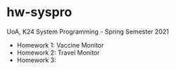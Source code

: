 # hw-syspro
UoA, K24 System Programming - Spring Semester 2021

- Homework 1: Vaccine Monitor
- Homework 2: Travel Monitor
- Homework 3: 
